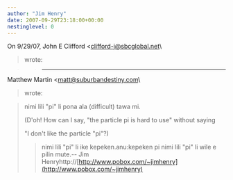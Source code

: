 ```yaml
---
author: "Jim Henry"
date: 2007-09-29T23:18:00+00:00
nestinglevel: 0
---
```

On 9/29/07, John E Clifford <[clifford-j@sbcglobal.net](mailto://clifford-j@sbcglobal.net)\
> wrote:

>> ---
 Matthew Martin <[matt@suburbandestiny.com](mailto://matt@suburbandestiny.com)\
> wrote:

> 
> nimi lili "pi" li pona ala (difficult) tawa mi.
> 
>> 
> (D'oh! How can I say, "the particle pi is hard to use" without saying
> 
> "I don't like the particle "pi"?)
>> nimi lili "pi" li ike kepeken.anu:kepeken pi nimi lili "pi" li wile e pilin mute.--
Jim Henryhttp://[http://www.pobox.com/~jimhenry](http://www.pobox.com/~jimhenry)